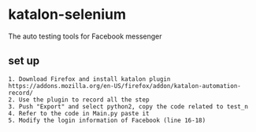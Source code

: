 # katalon-selenium
The auto testing tools for Facebook messenger

## set up
```
1. Download Firefox and install katalon plugin
https://addons.mozilla.org/en-US/firefox/addon/katalon-automation-record/
2. Use the plugin to record all the step
3. Push "Export" and select python2, copy the code related to test_n
4. Refer to the code in Main.py paste it
5. Modify the login information of Facebook (line 16-18)
```